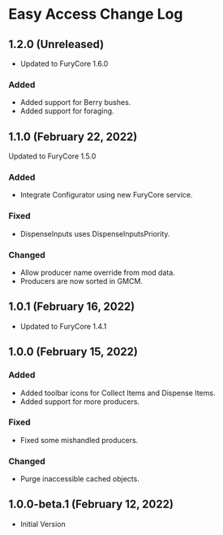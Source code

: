 # Easy Access Change Log

## 1.2.0 (Unreleased)

* Updated to FuryCore 1.6.0

### Added

* Added support for Berry bushes.
* Added support for foraging.

## 1.1.0 (February 22, 2022)

Updated to FuryCore 1.5.0

### Added

* Integrate Configurator using new FuryCore service.

### Fixed

* DispenseInputs uses DispenseInputsPriority.

### Changed

* Allow producer name override from mod data.
* Producers are now sorted in GMCM.

## 1.0.1 (February 16, 2022)

* Updated to FuryCore 1.4.1

## 1.0.0 (February 15, 2022)

### Added

* Added toolbar icons for Collect Items and Dispense Items.
* Added support for more producers.

### Fixed

* Fixed some mishandled producers.

### Changed

* Purge inaccessible cached objects.

## 1.0.0-beta.1 (February 12, 2022)

* Initial Version